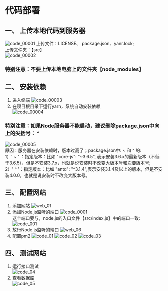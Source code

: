 # 代码部署
## 一、 上传本地代码到服务器
![code_00001](./%E6%88%AA%E5%9B%BE/code_00001.png)
上传文件：LICENSE、 package.json、yanr.lock; <br/>
上传文件夹：【src】 <br/>
![code_00002](./%E6%88%AA%E5%9B%BE/code_00002.png)
### 特别注意：不要上传本地电脑上的文件夹【node_modules】
## 二、 安装依赖
1. 进入终端
![code_00003](./%E6%88%AA%E5%9B%BE/code_00003.png)
2. 在项目根目录下运行yarn，系统自动安装依赖 <br/>
![code_00004](./%E6%88%AA%E5%9B%BE/code_00004.png)
### 特别注意：如果Node服务器不能启动，建议删除package.json中向上的尖括号： ^  <br/>
![code_00005](https://github.com/hebin86010/Nodejs_AfterEnd/blob/main/%E6%96%87%E6%A1%A3/%E9%83%A8%E7%BD%B2/%E6%88%AA%E5%9B%BE/code_00005.png)
<br/>原因：服务器在安装依赖时，版本过高了；package.json中: ~ 和 ^ 的:<br/>
1）' ~ ' ：指定版本：比如  "core-js": "~3.6.5", 表示安装3.6.x的最新版本（不低于3.6.5），但是不安装3.7.x，也就是说安装时不改变大版本号和次要版本号;<br/>
2）' ^ '：指定版本：比如 "antd": "^3.1.4",表示安装3.1.4及以上的版本，但是不安装4.0.0，也就是说安装时不改变大版本号。

## 三、 配置网站
1. 添加网站
![web_01](./%E6%88%AA%E5%9B%BE/web_01.png)
2. 添加Node.js监听的端口
![code_0001](./%E6%88%AA%E5%9B%BE/code_0001.png)
<br/>这个端口要与，node.js的入口文件【src/index.js】中的端口一致:<br/>
![code_001](./%E6%88%AA%E5%9B%BE/code_001.png)
3. 放行Node.js监听的端口
![web_06](./%E6%88%AA%E5%9B%BE/web_06.png)
4. 配置pm2
![code_01](./%E6%88%AA%E5%9B%BE/code_01.png)
![code_02](./%E6%88%AA%E5%9B%BE/code_02.png)
![code_03](./%E6%88%AA%E5%9B%BE/code_03.png)

## 四、 测试网站
1. 运行接口测试<br/>
![code_04](./%E6%88%AA%E5%9B%BE/code_04.png)
2. 查看数据库 <br/>
![code_05](./%E6%88%AA%E5%9B%BE/code_05.png)
